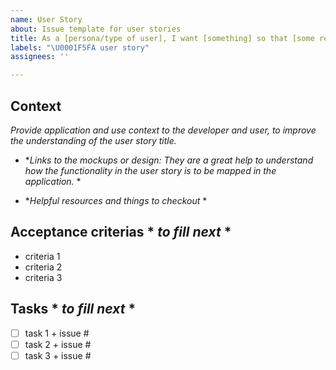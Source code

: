 ```yaml
---
name: User Story
about: Issue template for user stories
title: As a [persona/type of user], I want [something] so that [some reason]
labels: "\U0001F5FA️ user story"
assignees: ''

---
```


## Context

*Provide application and use context to the developer and user, to improve the understanding of the user story title.*

* **Links to the mockups or design: They are a great help to understand how the functionality in the user story is to be mapped in the application.* *

* **Helpful resources and things to checkout* *

## Acceptance criterias * *to fill next* *

- criteria 1
- criteria 2
- criteria 3 

## Tasks * *to fill next* *

- [ ] task 1 + issue #
- [ ] task 2 + issue #
- [ ] task 3 + issue #

